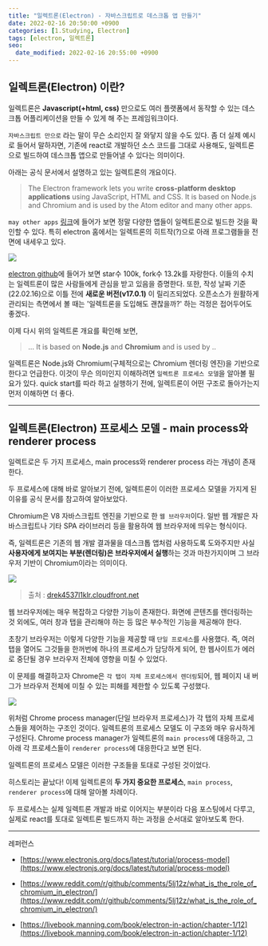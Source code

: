 ```yaml
---
title: "일렉트론(Electron) - 자바스크립트로 데스크톱 앱 만들기"
date: 2022-02-16 20:50:00 +0900
categories: [1.Studying, Electron]
tags: [electron, 일렉트론]
seo:
  date_modified: 2022-02-16 20:55:00 +0900
---
```


## **일렉트론(Electron) 이란?**

일렉트론은 **Javascript(+html, css)** 만으로도 여러 플랫폼에서 동작할 수 있는 데스크톱 어플리케이션을 만들 수 있게 해 주는 프레임워크이다.

`자바스크립트 만으로` 라는 말이 무슨 소리인지 잘 와닿지 않을 수도 있다. 좀 더 실제 예시로 들어서 말하자면, 기존에 react로 개발하던 소스 코드를 그대로 사용해도, 일렉트론으로 빌드하여 데스크톱 앱으로 만들어낼 수 있다는 의미이다.

아래는 공식 문서에서 설명하고 있는 일렉트론의 개요이다.

> The Electron framework lets you write **cross-platform desktop applications** using JavaScript, HTML and CSS. It is based on Node.js and Chromium and is used by the Atom editor and many other apps.

`may other apps` [링크](https://www.electronjs.org/apps)에 들어가 보면 정말 다양한 앱들이 일렉트론으로 빌드한 것을 확인할 수 있다. 특히 electron 홈에서는 일렉트론의 히트작(?)으로 아래 프로그램들을 전면에 내세우고 있다.

![](https://i.imgur.com/wiB470E.png)

[electron github](https://github.com/electron/electron)에 들어가 보면 star수 100k, fork수 13.2k를 자랑한다. 이들의 수치는 일렉트론이 많은 사람들에게 관심을 받고 있음을 증명한다. 또한, 작성 날짜 기준(22.02.16)으로 이틀 전에 **새로운 버전(v17.0.1)** 이 릴리즈되었다. 오픈소스가 원활하게 관리되는 측면에서 볼 때는 '일렉트론을 도입해도 괜찮을까?' 하는 걱정은 접어두어도 좋겠다.

이제 다시 위의 일렉트론 개요를 확인해 보면,

> ... It is based on **Node.js** and **Chromium** and is used by ..

일렉트론은 Node.js와 Chromium(구체적으로는 Chromium 렌더링 엔진)을 기반으로 한다고 언급한다. 이것이 무슨 의미인지 이해하려면 `일렉트론 프로세스 모델`을 알아볼 필요가 있다. quick start를 따라 하고 실행하기 전에, 일렉트론이 어떤 구조로 돌아가는지 먼저 이해하면 더 좋다.

---

## **일렉트론(Electron) 프로세스 모델 - main process와 renderer process**

일렉트로은 두 가지 프로세스, main process와 renderer process 라는 개념이 존재한다.

두 프로세스에 대해 바로 알아보기 전에, 일렉트론이 이러한 프로세스 모델을 가지게 된 이유를 공식 문서를 참고하여 알아보았다.

Chromium은 V8 자바스크립트 엔진을 기반으로 한 `웹 브라우저`이다. 일반 웹 개발은 자바스크립트나 기타 SPA 라이브러리 등을 활용하여 웹 브라우저에 띄우는 형식이다.

즉, 일렉트론은 기존의 웹 개발 결과물을 데스크톱 앱처럼 사용하도록 도와주지만 사실 **사용자에게 보여지는 부분(렌더링)은 브라우저에서 실행**하는 것과 마찬가지이며 그 브라우저 기반이 Chromium이라는 의미이다.

![](https://drek4537l1klr.cloudfront.net/kinney/Figures/01fig02.jpg)

> 출처 : [drek4537l1klr.cloudfront.net](drek4537l1klr.cloudfront.net)

웹 브라우저에는 매우 복잡하고 다양한 기능이 존재한다. 화면에 콘텐츠를 렌더링하는 것 외에도, 여러 창과 탭을 관리해야 하는 등 많은 부수적인 기능을 제공해야 한다.

초창기 브라우저는 이렇게 다양한 기능을 제공할 때 `단일 프로세스`를 사용했다. 즉, 여러 탭을 열어도 그것들을 한꺼번에 하나의 프로세스가 담당하게 되어, 한 웹사이트가 에러로 중단될 경우 브라우저 전체에 영향을 미칠 수 있었다.

이 문제를 해결하고자 Chrome은 `각 탭이 자체 프로세스에서 렌더링`되어, 웹 페이지 내 버그가 브라우저 전체에 미칠 수 있는 피해를 제한할 수 있도록 구성했다.

![](https://www.electronjs.org/assets/images/chrome-processes-0506d3984ec81aa39985a95e7a29fbb8.png)

위처럼 Chrome process manager(단일 브라우저 프로세스)가 각 탭의 자체 프로세스들을 제어하는 구조인 것이다. 일렉트론의 프로세스 모델도 이 구조와 매우 유사하게 구성된다. Chrome process manager가 일렉트론의 `main process`에 대응하고, 그 아래 각 프로세스들이 `renderer process`에 대응한다고 보면 된다.

일렉트론의 프로세스 모델은 이러한 구조들을 토대로 구성된 것이었다.

히스토리는 끝났다! 이제 일렉트론의 **두 가지 중요한 프로세스**, `main process`, `renderer process`에 대해 알아볼 차례이다.

두 프로세스는 실제 일렉트론 개발과 바로 이어지는 부분이라 다음 포스팅에서 다루고, 실제로 react를 토대로 일렉트론 빌드까지 하는 과정을 순서대로 알아보도록 한다.

---

레퍼런스

- [https://www.electronjs.org/docs/latest/tutorial/process-model](https://www.electronjs.org/docs/latest/tutorial/process-model)

- [https://www.reddit.com/r/github/comments/5lj12z/what_is_the_role_of_chromium_in_electron/](https://www.reddit.com/r/github/comments/5lj12z/what_is_the_role_of_chromium_in_electron/)

- [https://livebook.manning.com/book/electron-in-action/chapter-1/12](https://livebook.manning.com/book/electron-in-action/chapter-1/12)

